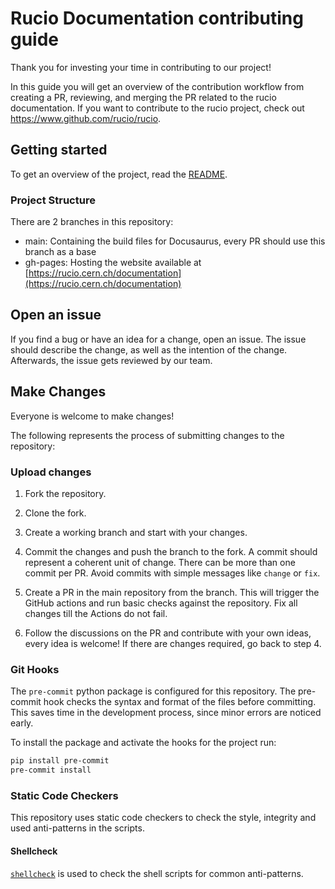 # Rucio Documentation contributing guide

Thank you for investing your time in contributing to our project!

In this guide you will get an overview of the contribution workflow from
creating a PR, reviewing, and merging the PR related to the rucio
documentation. If you want to contribute to the rucio project, check out
<https://www.github.com/rucio/rucio>.

## Getting started

To get an overview of the project, read the [README](README.md).

### Project Structure

There are 2 branches in this repository:

- main: Containing the build files for Docusaurus, every PR should use this
  branch as a base
- gh-pages: Hosting the website available at
  [https://rucio.cern.ch/documentation](https://rucio.cern.ch/documentation)

## Open an issue

If you find a bug or have an idea for a change, open an issue. The issue should
describe the change, as well as the intention of the change. Afterwards, the
issue gets reviewed by our team.

## Make Changes

Everyone is welcome to make changes!

The following represents the process of submitting changes to the repository:

### Upload changes

1. Fork the repository.

1. Clone the fork.

1. Create a working branch and start with your changes.

1. Commit the changes and push the branch to the fork. A commit should represent
   a coherent unit of change. There can be more than one commit per PR. Avoid
   commits with simple messages like `change` or `fix`.

1. Create a PR in the main repository from the branch. This will trigger the
   GitHub actions and run basic checks against the repository. Fix all changes
   till the Actions do not fail.

1. Follow the discussions on the PR and contribute with your own ideas, every
   idea is welcome! If there are changes required, go back to step 4.

### Git Hooks

The `pre-commit` python package is configured for this repository. The
pre-commit hook checks the syntax and format of the files before committing. This
saves time in the development process, since minor errors are noticed early.

To install the package and activate the hooks for the project run:

```bash
pip install pre-commit
pre-commit install
```

### Static Code Checkers

This repository uses static code checkers to check the style, integrity and used
anti-patterns in the scripts.

#### Shellcheck

[`shellcheck`](https://github.com/koalaman/shellcheck) is used to check the
shell scripts for common anti-patterns.
